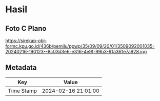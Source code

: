 # Hasil

## Foto C Plano

https://sirekap-obj-formc.kpu.go.id/436b/pemilu/ppwp/35/09/09/20/01/3509092001035-20240216-190123--8c03d3e6-e316-4e9f-99b3-91a361e7a928.jpg


## Metadata

| Key        | Value               |
| ---------- | ------------------- |
| Time Stamp | 2024-02-16 21:01:00 |



